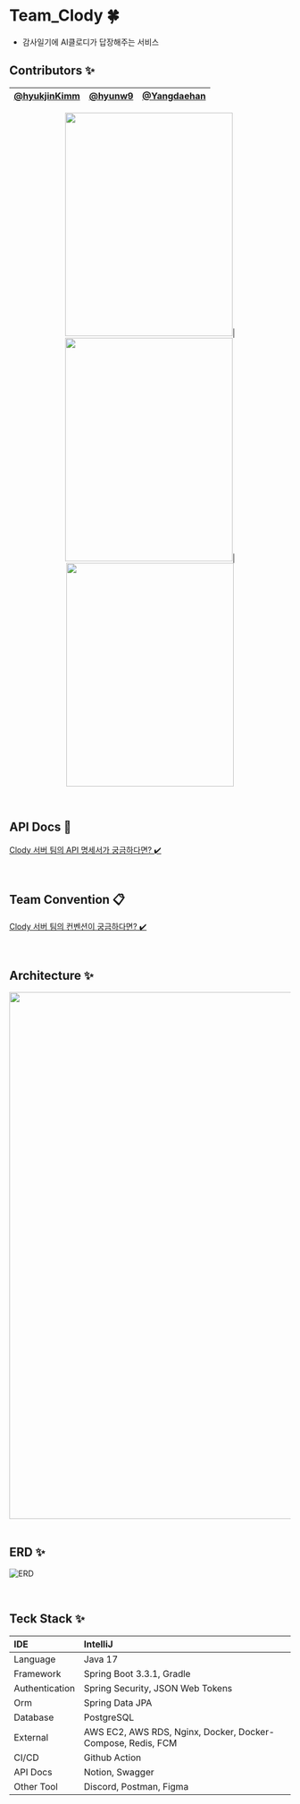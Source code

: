 #  Team_Clody 🍀
- 감사일기에 AI클로디가 답장해주는 서비스

## Contributors ✨

<div align=center>
  
| [@hyukjinKimm](https://github.com/hyukjinKimm) | [@hyunw9](https://github.com/hyunw9) |[@Yangdaehan](https://github.com/Yangdaehan) |
| :---: | :---: |:---:|

<img width="300" height="400" src="https://github.com/Team-Clody/Clody_server/assets/107605573/5238b646-ba71-40c5-8fcd-3126b202ccbf">|
<img width="300" height="400" src="https://github.com/Team-Clody/Clody_server/assets/107605573/52bd1605-faca-46fa-9243-217460ce49e6">|
<img width="300" height="400" src="https://github.com/Team-Clody/Clody_server/assets/107605573/6109a1f3-2159-4f51-8c7a-40d7de70e8fb">
</div>

<br>

## API Docs 🎁
[Clody 서버 팀의 API 명세서가 궁금하다면? ✔️](https://tangy-lasagna-a67.notion.site/API-3a294e63321a4be892b540d3946823dd?pvs=4)

<br>

## Team Convention 📋
[Clody 서버 팀의 컨벤션이 궁금하다면? ✔️](https://tangy-lasagna-a67.notion.site/50fcaf0dff8f4475a01779446a79f534?pvs=4)

<br>

## Architecture ✨

<div align=center>
  
<img width="943" src="https://github.com/Team-Clody/Clody_server/assets/107605573/5154cf45-588a-4974-a9b7-73fb82a541f5">

</div>

<br>

## ERD ✨


![ERD](https://github.com/Team-Clody/Clody_server/assets/107605573/9d478fc7-c000-4e53-97d4-797e6665c666)

<br>

## Teck Stack ✨

| IDE | IntelliJ |
|:---|:---|
| Language | Java 17 |
| Framework | Spring Boot 3.3.1, Gradle |
| Authentication | Spring Security, JSON Web Tokens |
| Orm | Spring Data JPA |
| Database | PostgreSQL |
| External | AWS EC2, AWS RDS, Nginx, Docker, Docker-Compose, Redis, FCM |
| CI/CD | Github Action |
| API Docs | Notion, Swagger |
| Other Tool | Discord, Postman, Figma |

<br>
